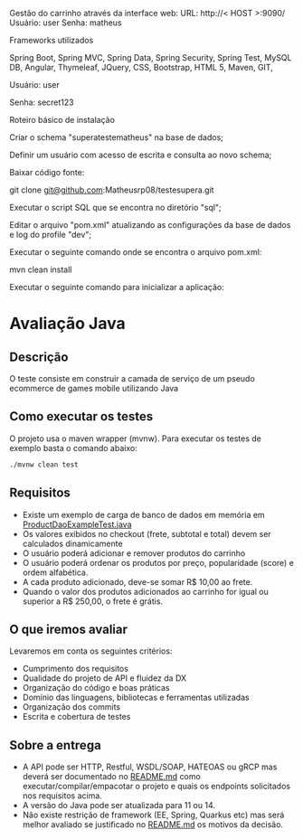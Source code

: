 Gestão do carrinho através da interface web:
URL: http://< HOST >:9090/ Usuário: user Senha: matheus

Frameworks utilizados

Spring Boot, Spring MVC, Spring Data, Spring Security, Spring Test, MySQL DB, Angular, Thymeleaf, JQuery, CSS,
Bootstrap, HTML 5, Maven, GIT,

Usuário: user

Senha: secret123


Roteiro básico de instalação

Criar o schema "superatestematheus" na base de dados;

Definir um usuário com acesso de escrita e consulta ao novo schema;

Baixar código fonte:

git clone git@github.com:Matheusrp08/testesupera.git

Executar o script SQL que se encontra no diretório "sql";

Editar o arquivo "pom.xml" atualizando as configurações da base de dados e log do profile "dev";

Executar o seguinte comando onde se encontra o arquivo pom.xml:

mvn clean install

Executar o seguinte comando para inicializar a aplicação:

# Avaliação Java

## Descrição

O teste consiste em construir a camada de serviço de um pseudo ecommerce de games mobile utilizando Java

## Como executar os testes

O projeto usa o maven wrapper (mvnw). Para executar os testes de exemplo basta o comando abaixo:

  ```sh
  ./mvnw clean test
  ```

## Requisitos

- Existe um exemplo de carga de banco de dados em memória
  em [ProductDaoExampleTest.java](./src/test/java/br/com/supera/game/store/ProductDaoExampleTest.java)
- Os valores exibidos no checkout (frete, subtotal e total) devem ser calculados dinamicamente
- O usuário poderá adicionar e remover produtos do carrinho
- O usuário poderá ordenar os produtos por preço, popularidade (score) e ordem alfabética.
- A cada produto adicionado, deve-se somar R$ 10,00 ao frete.
- Quando o valor dos produtos adicionados ao carrinho for igual ou superior a R$ 250,00, o frete é grátis.

## O que iremos avaliar

Levaremos em conta os seguintes critérios:

- Cumprimento dos requisitos
- Qualidade do projeto de API e fluidez da DX
- Organização do código e boas práticas
- Domínio das linguagens, bibliotecas e ferramentas utilizadas
- Organização dos commits
- Escrita e cobertura de testes

## Sobre a entrega

- A API pode ser HTTP, Restful, WSDL/SOAP, HATEOAS ou gRCP mas deverá ser documentado no [README.md](./README.md) como
  executar/compilar/empacotar o projeto e quais os endpoints solicitados nos requisitos acima.
- A versão do Java pode ser atualizada para 11 ou 14.
- Não existe restrição de framework (EE, Spring, Quarkus etc) mas será melhor avaliado se justificado
  no [README.md](./README.md) os motivos da decisão.
